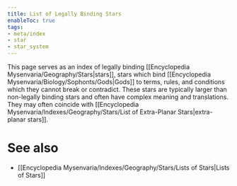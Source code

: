 ```yaml
---
title: List of Legally Binding Stars
enableToc: true
tags:
- meta/index
- star
- star_system
---
```


This page serves as an index of legally binding [[Encyclopedia Mysenvaria/Geography/Stars|stars]], stars which bind [[Encyclopedia Mysenvaria/Biology/Sophonts/Gods|Gods]] to terms, rules, and conditions which they cannot break or contradict. These stars are typically larger than non-legally binding stars and often have complex meaning and translations. They may often coincide with [[Encyclopedia Mysenvaria/Indexes/Geography/Stars/List of Extra-Planar Stars|extra-planar stars]].

# See also
- [[Encyclopedia Mysenvaria/Indexes/Geography/Stars/Lists of Stars|Lists of Stars]]
